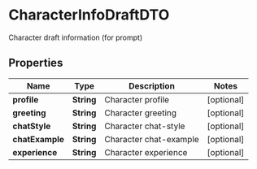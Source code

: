 

# CharacterInfoDraftDTO

Character draft information (for prompt)

## Properties

| Name | Type | Description | Notes |
|------------ | ------------- | ------------- | -------------|
|**profile** | **String** | Character profile |  [optional] |
|**greeting** | **String** | Character greeting |  [optional] |
|**chatStyle** | **String** | Character chat-style |  [optional] |
|**chatExample** | **String** | Character chat-example |  [optional] |
|**experience** | **String** | Character experience |  [optional] |



